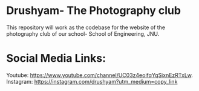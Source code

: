 # Drushyam- The Photography club 
This repository will work as the codebase for the website of the photography club of our school- School of Engineering, JNU.

# Social Media Links:
Youtube: https://www.youtube.com/channel/UC03z4eoifqYqSixnEzRTxLw.
<br>
Instagram: https://instagram.com/drushyam?utm_medium=copy_link

